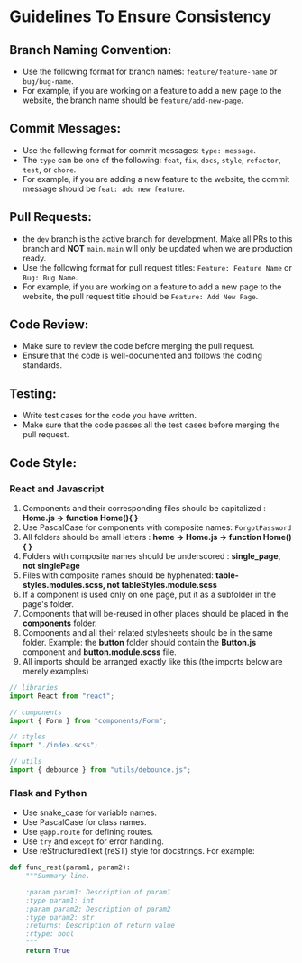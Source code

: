 # Guidelines To Ensure Consistency

## Branch Naming Convention:

-   Use the following format for branch names: `feature/feature-name` or `bug/bug-name`.
-   For example, if you are working on a feature to add a new page to the website, the branch name should be `feature/add-new-page`.

## Commit Messages:

-   Use the following format for commit messages: `type: message`.
-   The `type` can be one of the following: `feat`, `fix`, `docs`, `style`, `refactor`, `test`, or `chore`.
-   For example, if you are adding a new feature to the website, the commit message should be `feat: add new feature`.

## Pull Requests:

-   the `dev` branch is the active branch for development. Make all PRs to this branch and **NOT** `main`. `main` will only be updated when we are production ready.
-   Use the following format for pull request titles: `Feature: Feature Name` or `Bug: Bug Name`.
-   For example, if you are working on a feature to add a new page to the website, the pull request title should be `Feature: Add New Page`.

## Code Review:

-   Make sure to review the code before merging the pull request.
-   Ensure that the code is well-documented and follows the coding standards.

## Testing:

-   Write test cases for the code you have written.
-   Make sure that the code passes all the test cases before merging the pull request.

## Code Style:

### React and Javascript

1. Components and their corresponding files should be capitalized : **Home.js -> function Home(){ }**
2. Use PascalCase for components with composite names: `ForgotPassword`
3. All folders should be small letters : **home -> Home.js -> function Home(){ }**
4. Folders with composite names should be underscored : **single_page, not singlePage**
5. Files with composite names should be hyphenated: **table-styles.modules.scss, not tableStyles.module.scss**
6. If a component is used only on one page, put it as a subfolder in the page's folder.
7. Components that will be-reused in other places should be placed in the **components** folder.
8. Components and all their related stylesheets should be in the same folder. Example: the **button** folder should contain the **Button.js** component and **button.module.scss** file.
9. All imports should be arranged exactly like this (the imports below are merely examples)

```js
// libraries
import React from "react";

// components
import { Form } from "components/Form";

// styles
import "./index.scss";

// utils
import { debounce } from "utils/debounce.js";
```

### Flask and Python

-   Use snake_case for variable names.
-   Use PascalCase for class names.
-   Use `@app.route` for defining routes.
-   Use `try` and `except` for error handling.
-   Use reStructuredText (reST) style for docstrings. For example:

```py
def func_rest(param1, param2):
    """Summary line.

    :param param1: Description of param1
    :type param1: int
    :param param2: Description of param2
    :type param2: str
    :returns: Description of return value
    :rtype: bool
    """
    return True
```
